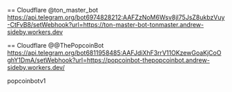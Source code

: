 == Cloudflare  @ton_master_bot
https://api.telegram.org/bot6974828212:AAFZzNoM6Wsv8jI75JsZ8ukbzVuy-CtFvB8/setWebhook?url=https://ton-master-bot-tonmaster.andrew-sideby.workers.dev


== Cloudflare  @@ThePopcoinBot
https://api.telegram.org/bot6811958485:AAFJdiXhF3rrV11OKzewGoaKjCoOghY1DmA/setWebhook?url=https://popcoinbot-thepopcoinbot.andrew-sideby.workers.dev/

popcoinbotv1
